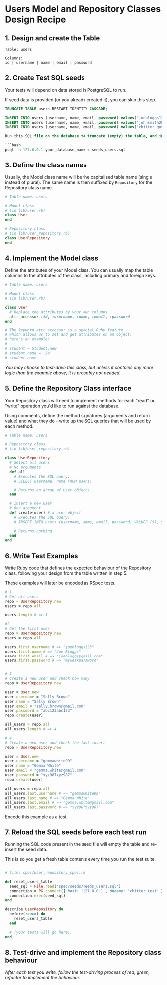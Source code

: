 # Users Model and Repository Classes Design Recipe

## 1. Design and create the Table

```
Table: users

Columns:
id | username | name | email | password
```

## 2. Create Test SQL seeds

Your tests will depend on data stored in PostgreSQL to run.

If seed data is provided (or you already created it), you can skip this step.

```sql
TRUNCATE TABLE users RESTART IDENTITY CASCADE;

INSERT INTO users (username, name, email, password) values('joebloggs123', 'Joe Bloggs', 'joebloggs@gmail.com', 'myweakpassword');
INSERT INTO users (username, name, email, password) values('johnsmith2000', 'John Smith', 'john.smith@gmail.com', '123456');
INSERT INTO users (username, name, email, password) values('chitter_guy', 'Dave Jones', 'dave.jones@gmail.com', 'mypass123');

Run this SQL file on the database to truncate (empty) the table, and insert the seed data. Be mindful of the fact any existing records in the table will be deleted.

```bash
psql -h 127.0.0.1 your_database_name < seeds_users.sql
```

## 3. Define the class names

Usually, the Model class name will be the capitalised table name (single instead of plural). The same name is then suffixed by `Repository` for the Repository class name.

```ruby
# Table name: users

# Model class
# (in lib/user.rb)
class User
end

# Repository class
# (in lib/user_repository.rb)
class UserRepository
end
```

## 4. Implement the Model class

Define the attributes of your Model class. You can usually map the table columns to the attributes of the class, including primary and foreign keys.

```ruby
# Table name: users

# Model class
# (in lib/user.rb)

class User
  # Replace the attributes by your own columns.
  attr_accessor :id, :username, :name, :email, :password
end

# The keyword attr_accessor is a special Ruby feature
# which allows us to set and get attributes on an object,
# here's an example:
#
# student = Student.new
# student.name = 'Jo'
# student.name
```

*You may choose to test-drive this class, but unless it contains any more logic than the example above, it is probably not needed.*

## 5. Define the Repository Class interface

Your Repository class will need to implement methods for each "read" or "write" operation you'd like to run against the database.

Using comments, define the method signatures (arguments and return value) and what they do - write up the SQL queries that will be used by each method.

```ruby
# Table name: users

# Repository class
# (in lib/user_repository.rb)

class UserRepository
  # Select all users
  # No arguments
  def all
    # Executes the SQL query:
    # SELECT username, name FROM users;

    # Returns an array of User objects.
  end

  # Insert a new user
  # One argument
  def create(user) # a user object
    # Executes the SQL query:
    # INSERT INTO users (username, name, email, password) VALUES ($1, $2, $3, $4);

    # Returns nothing
  end
end
```

## 6. Write Test Examples

Write Ruby code that defines the expected behaviour of the Repository class, following your design from the table written in step 5.

These examples will later be encoded as RSpec tests.

```ruby
# 1
# Get all users
repo = UserRepository.new
users = repo.all

users.length # => 3

#2
# Get the first user
repo = UserRepository.new
users = repo.all

users.first.username # => "joebloggs123"
users.first.name # => "Joe Bloggs"
users.first.email # => "joebloggs@gmail.com"
users.first.password # => "myweakpassword"


# 3
# Create a new user and check how many
repo = UserRepository.new

user = User.new
user.username = "Sally Brown"
user.name = "Sally Brown"
user.email = "sally.brown@gmail.com"
user.password = "abc123abc123"
repo.create(user)

all_users = repo.all
all_users.length # => 4

# 4
# Create a new user and check the last insert
repo = UserRepository.new

user = User.new
user.username = "gemmawhite99"
user.name = "Gemma White"
user.email = "gemma.white@gmail.com"
user.password = "xyz987xyz987"
repo.create(user)

all_users = repo.all
all_users.last.username # => "gemmawhite99"
all_users.last.name # => "Gemma White"
all_users.last.email # => "gemma.white@gmail.com"
all_users.last.password # => "xyz987xyz987"
```

Encode this example as a test.

## 7. Reload the SQL seeds before each test run

Running the SQL code present in the seed file will empty the table and re-insert the seed data.

This is so you get a fresh table contents every time you run the test suite.

```ruby

# file: spec/user_repository_spec.rb

def reset_users_table
  seed_sql = File.read('spec/seeds/seeds_users.sql')
  connection = PG.connect({ host: '127.0.0.1', dbname: 'chitter_test' })
  connection.exec(seed_sql)
end

describe UserRepository do
  before(:each) do 
    reset_users_table
  end

  # (your tests will go here).
end
```

## 8. Test-drive and implement the Repository class behaviour

_After each test you write, follow the test-driving process of red, green, refactor to implement the behaviour._